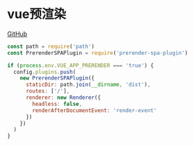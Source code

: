 # vue预渲染

[GitHub](https://github.com/chrisvfritz/prerender-spa-plugin)

```javascript
const path = require('path')
const PrerenderSPAPlugin = require('prerender-spa-plugin')

if (process.env.VUE_APP_PRERENDER === 'true') {
  config.plugins.push(
    new PrerenderSPAPlugin({
      staticDir: path.join(__dirname, 'dist'),
      routes: ['/'],
      renderer: new Renderer({
        headless: false,
        renderAfterDocumentEvent: 'render-event'
      })
    })
  )
}
```